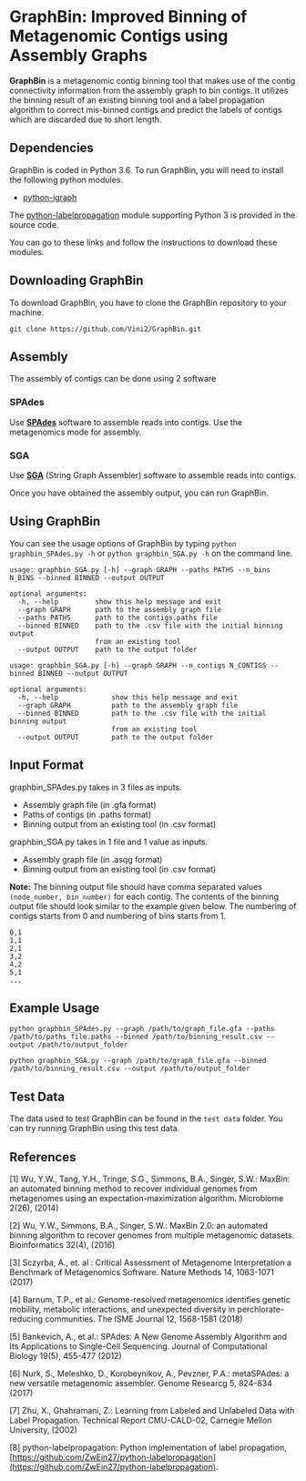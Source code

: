 # GraphBin: Improved Binning of Metagenomic Contigs using Assembly Graphs

**GraphBin** is a metagenomic contig binning tool that makes use of the contig connectivity information from the assembly graph to bin contigs. It utilizes the binning result of an existing binning tool and a label propagation algorithm to correct mis-binned contigs and predict the labels of contigs which are discarded due to short length.

## Dependencies
GraphBin is coded in Python 3.6. To run GraphBin, you will need to install the following python modules.
* [python-igraph](https://igraph.org/python/)

The [python-labelpropagation](https://github.com/ZwEin27/python-labelpropagation) module supporting Python 3 is provided in the source code.

You can go to these links and follow the instructions to download these modules.

## Downloading GraphBin
To download GraphBin, you have to clone the GraphBin repository to your machine.

```
git clone https://github.com/Vini2/GraphBin.git
```
## Assembly
The assembly of contigs can be done using 2 software

### SPAdes
Use [**SPAdes**](http://cab.spbu.ru/software/spades/) software to assemble reads into contigs. Use the metagenomics mode for assembly.

### SGA
Use [**SGA**](https://github.com/jts/sga) (String Graph Assembler) software to assemble reads into contigs.

Once you have obtained the assembly output, you can run GraphBin.

## Using GraphBin
You can see the usage options of GraphBin by typing ```python graphbin_SPAdes.py -h``` or ```python graphbin_SGA.py -h``` on the command line.

```
usage: graphbin_SGA.py [-h] --graph GRAPH --paths PATHS --n_bins N_BINS --binned BINNED --output OUTPUT

optional arguments:
  -h, --help         show this help message and exit
  --graph GRAPH      path to the assembly graph file
  --paths PATHS      path to the contigs.paths file
  --binned BINNED    path to the .csv file with the initial binning output
                     from an existing tool
  --output OUTPUT    path to the output folder
```
```
usage: graphbin_SGA.py [-h] --graph GRAPH --n_contigs N_CONTIGS --binned BINNED --output OUTPUT

optional arguments:
  -h, --help             show this help message and exit
  --graph GRAPH          path to the assembly graph file
  --binned BINNED        path to the .csv file with the initial binning output
                         from an existing tool
  --output OUTPUT        path to the output folder
```
## Input Format

graphbin_SPAdes.py takes in 3 files as inputs.
* Assembly graph file (in .gfa format)
* Paths of contigs (in .paths format)
* Binning output from an existing tool (in .csv format)

graphbin_SGA.py takes in 1 file and 1 value as inputs.
* Assembly graph file (in .asqg format)
* Binning output from an existing tool (in .csv format)

**Note:** The binning output file should have comma separated values ```(node_number, bin_number)``` for each contig. The contents of the binning output file should look similar to the example given below. The numbering of contigs starts from 0 and numbering of bins starts from 1.

```
0,1
1,1
2,1
3,2
4,2
5,1
...
```

## Example Usage

```
python graphbin_SPAdes.py --graph /path/to/graph_file.gfa --paths /path/to/paths_file.paths --binned /path/to/binning_result.csv --output /path/to/output_folder
```
```
python graphbin_SGA.py --graph /path/to/graph_file.gfa --binned /path/to/binning_result.csv --output /path/to/output_folder
```

## Test Data

The data used to test GraphBin can be found in the `test data` folder. You can try running GraphBin using this test data.

## References
[1] Wu, Y.W., Tang, Y.H., Tringe, S.G., Simmons, B.A., Singer, S.W.: MaxBin: an automated binning method to recover individual genomes from metagenomes using an expectation-maximization algorithm. Microbiome 2(26), (2014)

[2] Wu, Y.W., Simmons, B.A., Singer, S.W.: MaxBin 2.0: an automated binning algorithm to recover genomes from multiple metagenomic datasets. Bioinformatics 32(4), (2016)

[3] Sczyrba, A., et. al : Critical Assessment of Metagenome Interpretation a Benchmark of Metagenomics Software. Nature Methods 14, 1063-1071 (2017)

[4] Barnum, T.P., et al.: Genome-resolved metagenomics identifies genetic mobility, metabolic interactions, and unexpected diversity in perchlorate-reducing communities. The ISME Journal 12, 1568-1581 (2018)

[5] Bankevich, A., et al.: SPAdes: A New Genome Assembly Algorithm and Its Applications to Single-Cell Sequencing. Journal of Computational Biology 19(5), 455-477 (2012)

[6] Nurk, S., Meleshko, D., Korobeynikov, A., Pevzner, P.A.: metaSPAdes: a new versatile metagenomic assembler. Genome Researcg 5, 824-834 (2017)

[7] Zhu, X., Ghahramani, Z.: Learning from Labeled and Unlabeled Data with Label Propagation. Technical Report CMU-CALD-02, Carnegie Mellon University, (2002)

[8] python-labelpropagation: Python implementation of label propagation, [https://github.com/ZwEin27/python-labelpropagation](https://github.com/ZwEin27/python-labelpropagation).
